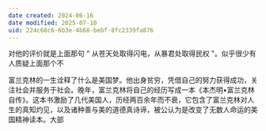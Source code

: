 ```yaml
---
date created: 2024-06-16
date modified: 2025-07-10
uid: 224c68c6-6b3e-4b68-bebf-8fc2339fa876
---
```


对他的评价就是上面那句 " 从苍天处取得闪电，从暴君处取得民权 "。似乎很少有人质疑上面那个不

<!-- more -->

富兰克林的一生诠释了什么是美国梦。他出身贫穷，凭借自己的努力获得成功，关注社会并服务于社会。晚年，富兰克林将自己的经历写成一本《本杰明•富兰克林自传》。这本书激励了几代美国人，历经两百余年而不衰，它包含了富兰克林对人生的真知灼见，以及诸种善与美的道德真诗谛，被公认为是改变了无数人命运的美国精神读本。大部
